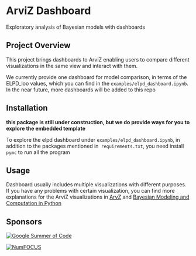 # ArviZ Dashboard
Exploratory analysis of Bayesian models with dashboards

## Project Overview
This project brings dashboards to ArviZ enabling users to compare different visualizations in the same view and interact with them. 

We currently provide one dashboard for model comparison, in terms of the ELPD_loo values, which you can find in the `examples/elpd_dashboard.ipynb`. In the near future, more dashboards will be added to this repo

## Installation

**this package is still under construction, but we do provide ways for you to explore the embedded template**

To explore the elpd dashboard under `examples/elpd_dashboard.ipynb`, in addition to the packages mentioned in` requirements.txt`, you need install `pymc` to run all the program

## Usage

Dashboard usually includes multiple visualizations with different purposes. If you have any problems with certain visualization, you can find more explanations for the ArviZ visualizations in [ArvZ](https://arviz-devs.github.io/arviz/examples/index.html) and  [Bayesian Modeling and Computation in Python](https://bayesiancomputationbook.com/welcome.html)

## Sponsors
[![Google Summer of Code](https://developers.google.com/open-source/gsoc/resources/downloads/GSoC-Horizontal.png)](https://summerofcode.withgoogle.com/)

[![NumFOCUS](https://www.numfocus.org/wp-content/uploads/2017/07/NumFocus_LRG.png)](https://numfocus.org)
